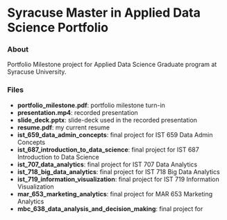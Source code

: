 # Syracuse Master in Applied Data Science Portfolio

### About

Portfolio Milestone project for Applied Data Science Graduate program at Syracuse University.

### Files

- __portfolio_milestone.pdf__: portfolio milestone turn-in
- __presentation.mp4__: recorded presentation
- __slide_deck.pptx__: slide-deck used in the recorded presentation
- __resume.pdf__: my current resume
- __ist_659_data_admin_concepts__: final project for IST 659 Data Admin Concepts
- __ist_687_introduction_to_data_science__: final project for IST 687 Introduction to Data Science
- __ist_707_data_analytics__: final project for IST 707 Data Analytics
- __ist_718_big_data_analytics__: final project for IST 718 Big Data Analytics
- __ist_719_information_visualization__: final project for IST 719 Information Visualization
- __mar_653_marketing_analytics__: final project for MAR 653 Marketing Analytics
- __mbc_638_data_analysis_and_decision_making__: final project for 

